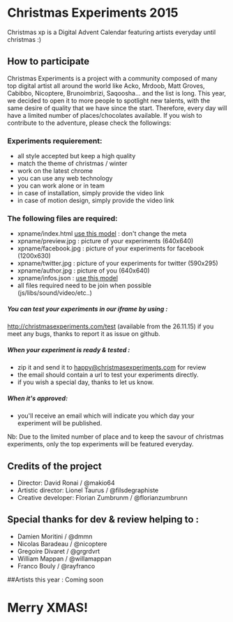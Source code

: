 # Christmas Experiments 2015

Christmas xp is a Digital Advent Calendar featuring artists everyday until christmas :)

## How to participate
Christmas Experiments is a project with a community composed of many top digital artist all around the world like Acko, Mrdoob, Matt Groves, Cabibbo, Nicoptere, Brunoimbrizi, Saqoosha... and the list is long.
This year, we decided to open it to more people to spotlight new talents, with the same desire of quality that we have since the start.
Therefore, every day will have a limited number of places/chocolates available. If you wish to contribute to the adventure, please check the followings:

### Experiments requierement:
- all style accepted but keep a high quality
- match the theme of christmas / winter
- work on the latest chrome
- you can use any web technology
- you can work alone or in team
- in case of installation, simply provide the video link
- in case of motion design, simply provide the video link

### The following files are required:
- xpname/index.html [use this model](https://github.com/Makio64/christmasxp2015/xptemplate/index.html) : don't change the meta
- xpname/preview.jpg : picture of your experiments (640x640)
- xpname/facebook.jpg : picture of your experiments for facebook (1200x630)
- xpname/twitter.jpg : picture of your experiments for twitter (590x295)
- xpname/author.jpg : picture of you (640x640)
- xpname/infos.json : [use this model](https://github.com/Makio64/christmasxp2015/xptemplate/info.json)
- all files required need to be join when possible (js/libs/sound/video/etc..)

##### You can test your experiments in our iframe by using :
http://christmasexperiments.com/test (available from the 26.11.15)
if you meet any bugs, thanks to report it as issue on github.

##### When your experiment is ready & tested :
- zip it and send it to happy@christmasexperiments.com for review
- the email should contain a url to test your experiments directly.
- if you wish a special day, thanks to let us know.

##### When it's approved:
- you'll receive an email which will indicate you which day your experiment will be published.

Nb: Due to the limited number of place and to keep the savour of christmas experiments, only the top experiments will be featured everyday.

## Credits of the project
- Director: David Ronai / @makio64
- Artistic director: Lionel Taurus / @filsdegraphiste
- Creative developer: Florian Zumbrunm / @florianzumbrunn

## Special thanks for dev & review helping to :
- Damien Moritini / @dmmn
- Nicolas Baradeau / @nicoptere
- Gregoire Divaret / @grgrdvrt
- William Mappan / @willamappan
- Franco Bouly / @rayfranco

##Artists this year :
Coming soon

# Merry XMAS!
